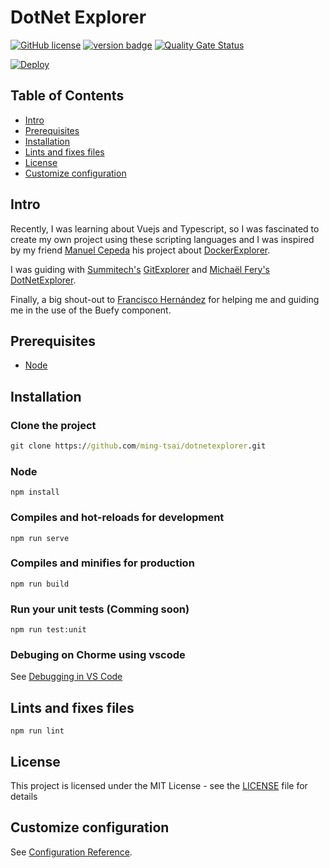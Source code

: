 # DotNet Explorer

[![GitHub license](https://img.shields.io/github/license/Naereen/StrapDown.js.svg)](https://github.com/Naereen/StrapDown.js/blob/master/LICENSE)
[![version badge](https://img.shields.io/badge/version-v1.0.2-blue.svg)](https://shields.io/)
[![Quality Gate Status](https://sonarcloud.io/api/project_badges/measure?project=ming-tsai_dotnetexplorer&metric=alert_status)](https://sonarcloud.io/dashboard?id=ming-tsai_dotnetexplorer)

[![Deploy](https://www.herokucdn.com/deploy/button.svg)](https://heroku.com/deploy?template=https://github.com/ming-tsai/dotnetexplorer/tree/master)

## Table of Contents

- [Intro](#intro)
- [Prerequisites](#prerequisites)
- [Installation](#installation)
- [Lints and fixes files](#lints-and-fixes-files)
- [License](#license)
- [Customize configuration](#customize-configuration)

## Intro

Recently, I was learning about Vuejs and Typescript, so I was fascinated to create my own project using these scripting languages and I was inspired by my friend [Manuel Cepeda](https://github.com/mecm1993) his project about [DockerExplorer](https://dockerexplorer.now.sh/).

I was guiding with [Summitech's](https://github.com/summitech) [GitExplorer](https://gitexplorer.com/) and [Michaël Fery's](https://github.com/michaelfery) [DotNetExplorer](http://dotnetexplorer.com/).

Finally, a big shout-out to [Francisco Hernández](https://github.com/franciscoh017) for helping me and guiding me in the use of the Buefy component.

## Prerequisites

- [Node](https://nodejs.org/en/)

## Installation

### Clone the project

```cmd
git clone https://github.com/ming-tsai/dotnetexplorer.git
```

### Node

```
npm install
```

### Compiles and hot-reloads for development

```
npm run serve
```

### Compiles and minifies for production

```
npm run build
```

### Run your unit tests (Comming soon)

```
npm run test:unit
```

### Debuging on Chorme using vscode

See [Debugging in VS Code](https://vuejs.org/v2/cookbook/debugging-in-vscode.html)

## Lints and fixes files

```
npm run lint
```

## License

This project is licensed under the MIT License - see the [LICENSE](./LICENSE) file for details

## Customize configuration

See [Configuration Reference](https://cli.vuejs.org/config/).
